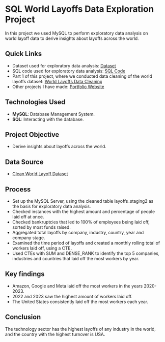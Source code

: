 # SQL World Layoffs Data Exploration Project
In this project we used MySQL to perform exploratory data analysis on world layoff data to derive insights about layoffs across the world.

## Quick Links
- Dataset used for exploratory data analysis: [Dataset](clean_world_layoffs_dataset.csv)
- SQL code used for exploratory data analysis: [SQL Code](world_layoffs_exploratory_data_analysis_project.sql)
- Part 1 of this project, where we conducted data cleaning of the world layoffs dataset: [World Layoffs Data Cleaning](https://github.com/LucasHoffSchmidt/SQL_World_Layoffs_Data_Cleaning_Project)
- Other projects I have made: [Portfolio Website](https://lucashoffschmidt.github.io/)

## Technologies Used
- **MySQL**: Database Management System.
- **SQL**: Interacting with the database.

## Project Objective
- Derive insights about layoffs across the world.

## Data Source
- [Clean World Layoff Dataset](clean_world_layoffs_dataset.csv)

## Process
  - Set up the MySQL Server, using the cleaned table layoffs_staging2 as the basis for exploratory data analysis.
  - Checked instances with the highest amount and percentage of people laid off at once.
  - Checked bankruptcies that led to 100% of employees being laid off, sorted by most funds raised.
  - Aggregated total layoffs by company, industry, country, year and company stage.
  - Examined the time period of layoffs and created a monthly rolling total of workers laid off, using a CTE.
  - Used CTEs with SUM and DENSE_RANK to identify the top 5 companies, industries and countries that laid off the most workers by year. 

## Key findings
- Amazon, Google and Meta laid off the most workers in the years 2020-2023.
- 2022 and 2023 saw the highest amount of workers laid off.
- The United States consistently laid off the most workers each year.

## Conclusion
The technology sector has the highest layoffs of any industry in the world, and the country with the highest turnover is USA.  
